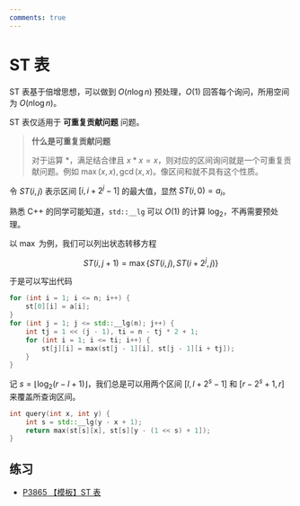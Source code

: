 ```yaml
---
comments: true
---
```


# ST 表

ST 表基于倍增思想，可以做到 $O(n\log n)$ 预处理，$O(1)$ 回答每个询问，所用空间为 $O(n\log n)$。

ST 表仅适用于 **可重复贡献问题** 问题。

> **什么是可重复贡献问题** 
> 
> 对于运算 $\ast$，满足结合律且 $x \ast x = x$，则对应的区间询问就是一个可重复贡献问题。例如 $\max(x,x),\gcd(x,x)$。像区间和就不具有这个性质。

令 $ST(i,j)$ 表示区间 $[i,i+2^j-1]$ 的最大值，显然 $ST(i,0)=a_i$。

熟悉 C++ 的同学可能知道，`std::__lg` 可以 $O(1)$ 的计算 $\log_2$，不再需要预处理。

以 $\max$ 为例，我们可以列出状态转移方程

$$
ST(i,j+1) = \max\{ST(i,j) , ST(i+2^{j},j)\}
$$

于是可以写出代码

```cpp
for (int i = 1; i <= n; i++) {
    st[0][i] = a[i];
}
for (int j = 1; j <= std::__lg(n); j++) {
    int tj = 1 << (j - 1), ti = n - tj * 2 + 1;
    for (int i = 1; i <= ti; i++) {
        st[j][i] = max(st[j - 1][i], st[j - 1][i + tj]);
    }
}
```

记 $s = \lfloor\log_2(r-l+1)\rfloor$，我们总是可以用两个区间 $[l,l+2^s-1]$ 和 $[r-2^s+1,r]$ 来覆盖所查询区间。

```cpp
int query(int x, int y) {
    int s = std::__lg(y - x + 1);
    return max(st[s][x], st[s][y - (1 << s) + 1]);
}
```

## 练习

- [P3865 【模板】ST 表](https://www.luogu.com.cn/problem/P3865)
